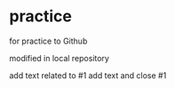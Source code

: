 # practice
for practice to Github 

modified in local repository

add text related to #1
add text and close #1